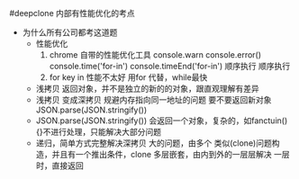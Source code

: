 #deepclone
    内部有性能优化的考点

- 为什么所有公司都考这道题
    - 性能优化
        1. chrome 自带的性能优化工具
        console.warn console.error() 
        console.time('for-in') console.timeEnd('for-in')
        顺序执行 顺序执行
        2. for key in 性能不太好 用for 代替，while最快
    - 浅拷贝 返回对象，并不是独立的新的的对象，跟直观理解有差异
    - 浅拷贝 变成深拷贝 规避内存指向同一地址的问题
        要不要返回新对象 JSON.parse(JSON.stringify())
    - JSON.parse(JSON.stringify())
    会返回一个对象，复杂的，如fanctuin(){}不进行处理，只能解决大部分问题
    - 递归，简单方式完整解决深拷贝
        大的问题，由多个 类似(clone)问题构造，并且有一个推出条件，clone 多层嵌套，由内到外的一层层解决
        一层时，直接返回
